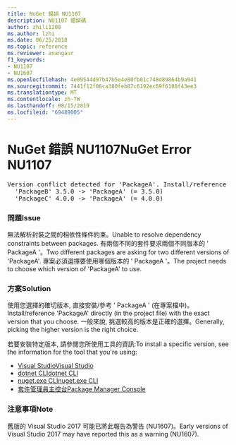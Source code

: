 ```yaml
---
title: NuGet 錯誤 NU1107
description: NU1107 錯誤碼
author: zhili1208
ms.author: lzhi
ms.date: 06/25/2018
ms.topic: reference
ms.reviewer: anangaur
f1_keywords:
- NU1107
- NU1607
ms.openlocfilehash: 4e09544d97b47b5e4e80fb01c748d89864b9a941
ms.sourcegitcommit: 7441f12f06ca380feb87c6192ec69f6108f43ee3
ms.translationtype: MT
ms.contentlocale: zh-TW
ms.lasthandoff: 08/15/2019
ms.locfileid: "69489005"
---
```

# <a name="nuget-error-nu1107"></a><span data-ttu-id="394b6-103">NuGet 錯誤 NU1107</span><span class="sxs-lookup"><span data-stu-id="394b6-103">NuGet Error NU1107</span></span>

<pre>Version conflict detected for 'PackageA'. Install/reference 'PackageA' v4.0.0 directly to resolve this issue.<br/>  'PackageB' 3.5.0 -> 'PackageA' (= 3.5.0)<br/>  'PackageC' 4.0.0 -> 'PackageA' (= 4.0.0)</pre>

### <a name="issue"></a><span data-ttu-id="394b6-104">問題</span><span class="sxs-lookup"><span data-stu-id="394b6-104">Issue</span></span>
<span data-ttu-id="394b6-105">無法解析封裝之間的相依性條件約束。</span><span class="sxs-lookup"><span data-stu-id="394b6-105">Unable to resolve dependency constraints between packages.</span></span> <span data-ttu-id="394b6-106">有兩個不同的套件要求兩個不同版本的 ' PackageA '。</span><span class="sxs-lookup"><span data-stu-id="394b6-106">Two different packages are asking for two different versions of 'PackageA'.</span></span> <span data-ttu-id="394b6-107">專案必須選擇要使用哪個版本的 ' PackageA '。</span><span class="sxs-lookup"><span data-stu-id="394b6-107">The project needs to choose which version of 'PackageA' to use.</span></span>

### <a name="solution"></a><span data-ttu-id="394b6-108">方案</span><span class="sxs-lookup"><span data-stu-id="394b6-108">Solution</span></span>
<span data-ttu-id="394b6-109">使用您選擇的確切版本, 直接安裝/參考 ' PackageA ' (在專案檔中)。</span><span class="sxs-lookup"><span data-stu-id="394b6-109">Install/reference 'PackageA' directly (in the project file) with the exact version that you choose.</span></span>
<span data-ttu-id="394b6-110">一般來說, 挑選較高的版本是正確的選擇。</span><span class="sxs-lookup"><span data-stu-id="394b6-110">Generally, picking the higher version is the right choice.</span></span>

<span data-ttu-id="394b6-111">若要安裝特定版本, 請參閱您所使用工具的資訊:</span><span class="sxs-lookup"><span data-stu-id="394b6-111">To install a specific version, see the information for the tool that you're using:</span></span>

- [<span data-ttu-id="394b6-112">Visual Studio</span><span class="sxs-lookup"><span data-stu-id="394b6-112">Visual Studio</span></span>](../../consume-packages/install-use-packages-visual-studio.md#update-a-package)
- [<span data-ttu-id="394b6-113">dotnet CLI</span><span class="sxs-lookup"><span data-stu-id="394b6-113">dotnet CLI</span></span>](/dotnet/core/tools/dotnet-add-package)
- [<span data-ttu-id="394b6-114">nuget.exe CLI</span><span class="sxs-lookup"><span data-stu-id="394b6-114">nuget.exe CLI</span></span>](../../consume-packages/install-use-packages-nuget-cli.md#install-a-specific-version-of-a-package)
- [<span data-ttu-id="394b6-115">套件管理員主控台</span><span class="sxs-lookup"><span data-stu-id="394b6-115">Package Manager Console</span></span>](../ps-reference/ps-ref-install-package.md)

### <a name="note"></a><span data-ttu-id="394b6-116">注意事項</span><span class="sxs-lookup"><span data-stu-id="394b6-116">Note</span></span>
<span data-ttu-id="394b6-117">舊版的 Visual Studio 2017 可能已將此報告為警告 (NU1607)。</span><span class="sxs-lookup"><span data-stu-id="394b6-117">Early versions of Visual Studio 2017 may have reported this as a warning (NU1607).</span></span>
